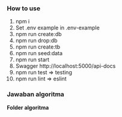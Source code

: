 ### How to use
1. npm i
2. Set .env example in .env-example
3. npm run create:db
4. npm run drop:db
5. npm run create:tb
6. npm run seed:data
7. npm run start
8. Swagger http://localhost:5000/api-docs 
9. npm run test => testing
10. npm run lint => eslint

### Jawaban algoritma
**Folder algoritma**